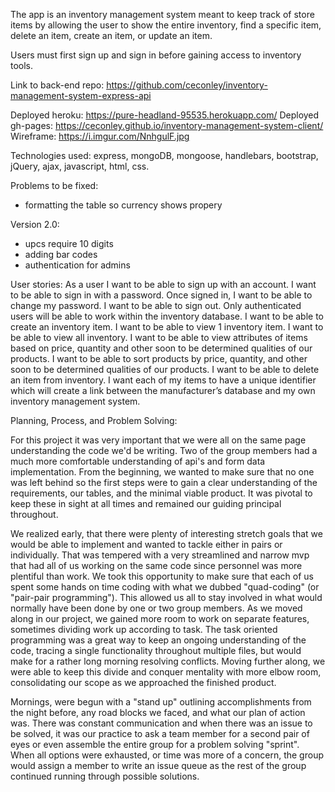 The app is an inventory management system meant to keep track of store items by
allowing the user to show the entire inventory, find a specific item, delete an
item, create an item, or update an item.

Users must first sign up and sign in before gaining access to inventory tools.

Link to back-end repo:
https://github.com/ceconley/inventory-management-system-express-api

Deployed heroku: https://pure-headland-95535.herokuapp.com/
Deployed gh-pages: https://ceconley.github.io/inventory-management-system-client/
Wireframe: https://i.imgur.com/NnhgulF.jpg

Technologies used: express, mongoDB, mongoose, handlebars, bootstrap, jQuery,
ajax, javascript, html, css.

Problems to be fixed:
- formatting the table so currency shows propery

Version 2.0:
- upcs require 10 digits
- adding bar codes
- authentication for admins

User stories:
As a user I want to be able to sign up with an account.
I want to be able to sign in with a password.
Once signed in, I want to be able to change my password.
I want to be able to sign out.
Only authenticated users will be able to work within the inventory database.
I want to be able to create an inventory item.
I want to be able to view 1 inventory item.
I want to be able to view all inventory.
I want to be able to view attributes of items based on price, quantity and other soon to be determined qualities of our products.
I want to be able to sort products by price, quantity, and other soon to be determined qualities of our products.
I want to be able to delete an item from inventory.
I want each of my items to have a unique identifier which will create a link between the manufacturer’s database and my own inventory management system.

Planning, Process, and Problem Solving:

For this project it was very important that we were all on the same page understanding the code we'd be writing. Two of the group members had a much more comfortable understanding of api's and form data implementation. From the beginning, we wanted to make sure that no one was left behind so the first steps were to gain a clear understanding of the requirements, our tables, and the minimal viable product. It was pivotal to keep these in sight at all times and remained our guiding principal throughout.

We realized early, that there were plenty of interesting stretch goals that we would be able to implement and wanted to tackle either in pairs or individually. That was tempered with a very streamlined and narrow mvp that had all of us working on the same code since personnel was more plentiful than work. We took this opportunity to make sure that each of us spent some hands on time coding with what we dubbed "quad-coding" (or "pair-pair programming"). This allowed us all to stay involved in what would normally have been done by one or two group members. As we moved along in our project, we gained more room to work on separate features, sometimes dividing work up according to task. The task oriented programming was a great way to keep an ongoing understanding of the code, tracing a single functionality throughout multiple files, but would make for a rather long morning resolving conflicts. Moving further along, we were able to keep this divide and conquer mentality with more elbow room, consolidating our scope as we approached the finished product.

Mornings, were begun with a "stand up" outlining accomplishments from the night before, any road blocks we faced, and what our plan of action was. There was constant communication and when there was an issue to be solved, it was our practice to ask a team member for a second pair of eyes or even assemble the entire group for a problem solving "sprint". When all options were exhausted, or time was more of a concern, the group would assign a member to write an issue queue as the rest of the group continued running through possible solutions.
